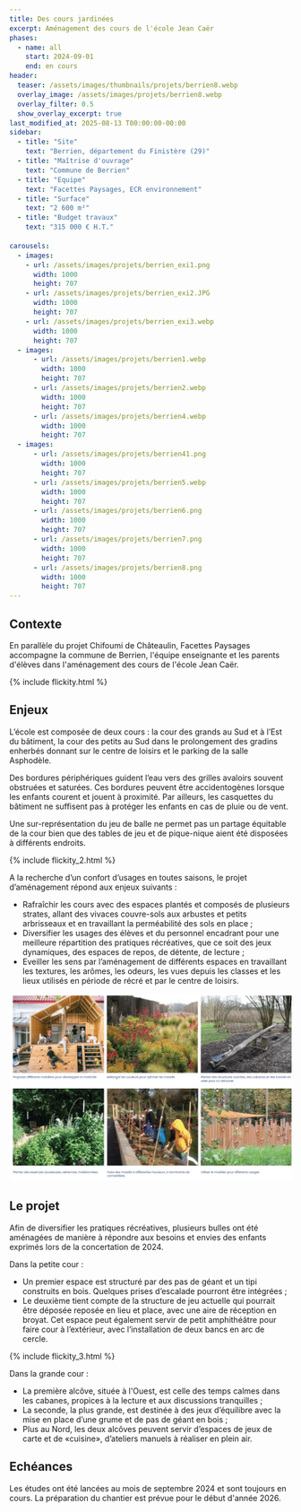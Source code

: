 ```yaml
---
title: Des cours jardinées
excerpt: Aménagement des cours de l'école Jean Caër
phases:
  - name: all
    start: 2024-09-01
    end: en cours
header:
  teaser: /assets/images/thumbnails/projets/berrien8.webp
  overlay_image: /assets/images/projets/berrien8.webp
  overlay_filter: 0.5
  show_overlay_excerpt: true
last_modified_at: 2025-08-13 T00:00:00-00:00
sidebar:
  - title: "Site"
    text: "Berrien, département du Finistère (29)"
  - title: "Maîtrise d'ouvrage"
    text: "Commune de Berrien"
  - title: "Equipe"
    text: "Facettes Paysages, ECR environnement"
  - title: "Surface"
    text: "2 600 m²"
  - title: "Budget travaux"
    text: "315 000 € H.T."
    
carousels:
  - images:
    - url: /assets/images/projets/berrien_exi1.png
      width: 1000
      height: 707
    - url: /assets/images/projets/berrien_exi2.JPG
      width: 1000
      height: 707
    - url: /assets/images/projets/berrien_exi3.webp
      width: 1000
      height: 707
  - images:
      - url: /assets/images/projets/berrien1.webp
        width: 1000
        height: 707
      - url: /assets/images/projets/berrien2.webp
        width: 1000
        height: 707
      - url: /assets/images/projets/berrien4.webp
        width: 1000
        height: 707
  - images:
      - url: /assets/images/projets/berrien41.png
        width: 1000
        height: 707
      - url: /assets/images/projets/berrien5.webp
        width: 1000
        height: 707
      - url: /assets/images/projets/berrien6.png
        width: 1000
        height: 707
      - url: /assets/images/projets/berrien7.png
        width: 1000
        height: 707
      - url: /assets/images/projets/berrien8.png
        width: 1000
        height: 707
---
```

## Contexte

En parallèle du projet Chifoumi de Châteaulin, Facettes Paysages accompagne la commune de Berrien, l'équipe enseignante et les parents d'élèves dans l'aménagement des cours de l'école Jean Caër.

{% include flickity.html %}

## Enjeux

L’école est composée de deux cours : la cour des grands au Sud et à l’Est du bâtiment, la cour des petits au Sud dans le prolongement des gradins enherbés donnant sur le centre de loisirs et le parking de la salle Asphodèle.


Des bordures périphériques guident l’eau vers des grilles avaloirs souvent obstruées et saturées. Ces bordures peuvent être accidentogènes lorsque les enfants courent et jouent à proximité. 
Par ailleurs, les casquettes du bâtiment ne suffisent pas à protéger les enfants en cas de pluie ou de vent.


Une sur-représentation du jeu de balle ne permet pas un partage équitable de la cour bien que des tables de jeu et de pique-nique aient été disposées à différents endroits.

{% include flickity_2.html %}

A la recherche d’un confort d’usages en toutes saisons, le projet d’aménagement répond aux enjeux suivants : 
* Rafraîchir les cours avec des espaces plantés et composés de plusieurs strates, allant des vivaces couvre-sols aux arbustes et petits arbrisseaux et en travaillant la perméabilité des sols en place ;
* Diversifier les usages des élèves et du personnel encadrant pour une meilleure répartition des pratiques récréatives, que ce soit des jeux dynamiques, des espaces de repos, de détente, de lecture ;
* Eveiller les sens par l’aménagement de différents espaces en travaillant les textures, les arômes, les odeurs, les vues depuis les classes et les lieux utilisés en période de récré et par le centre de loisirs.

![photos_de_références_inspirantes](/assets/images/projets/berrien3.webp)

## Le projet

Afin de diversifier les pratiques récréatives, plusieurs bulles ont été aménagées de manière à répondre aux besoins et envies des enfants exprimés lors de la concertation de 2024.


Dans la petite cour :
* Un premier espace est structuré par des pas de géant et un tipi construits en bois. Quelques prises d’escalade pourront être intégrées ;
* Le deuxième tient compte de la structure de jeu actuelle qui pourrait être déposée reposée en lieu et place, avec une aire de réception en broyat. Cet espace peut également servir de petit amphithéâtre pour faire cour à l’extérieur, avec l’installation de deux bancs en arc de cercle. 

{% include flickity_3.html %}

Dans la grande cour : 
* La première alcôve, située à l'Ouest, est celle des temps calmes dans les cabanes, propices à la lecture et aux discussions tranquilles ;
* La seconde, la plus grande, est destinée à des jeux d’équilibre avec la mise en place d’une grume et de pas de géant en bois ;
* Plus au Nord, les deux alcôves peuvent servir d’espaces de jeux de carte et de «cuisine», d’ateliers manuels à réaliser en plein air.

## Echéances

Les études ont été lancées au mois de septembre 2024 et sont toujours en cours. La préparation du chantier est prévue pour le début d'année 2026.




